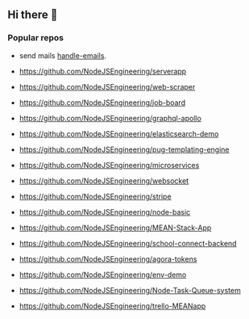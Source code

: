 ## Hi there 👋

### Popular repos

- send mails [handle-emails](https://github.com/NodeJSEngineering/handle-emails).

- https://github.com/NodeJSEngineering/serverapp

- https://github.com/NodeJSEngineering/web-scraper
- https://github.com/NodeJSEngineering/job-board
- https://github.com/NodeJSEngineering/graphql-apollo
- https://github.com/NodeJSEngineering/elasticsearch-demo
- https://github.com/NodeJSEngineering/pug-templating-engine
- https://github.com/NodeJSEngineering/microservices
- https://github.com/NodeJSEngineering/websocket
- https://github.com/NodeJSEngineering/stripe
- https://github.com/NodeJSEngineering/node-basic
- https://github.com/NodeJSEngineering/MEAN-Stack-App
- https://github.com/NodeJSEngineering/school-connect-backend
- https://github.com/NodeJSEngineering/agora-tokens
- https://github.com/NodeJSEngineering/env-demo
- https://github.com/NodeJSEngineering/Node-Task-Queue-system
- https://github.com/NodeJSEngineering/trello-MEANapp
<!--

**Here are some ideas to get you started:**

🙋‍♀️ A short introduction - what is your organization all about?
🌈 Contribution guidelines - how can the community get involved?
👩‍💻 Useful resources - where can the community find your docs? Is there anything else the community should know?
🍿 Fun facts - what does your team eat for breakfast?
🧙 Remember, you can do mighty things with the power of [Markdown](https://docs.github.com/github/writing-on-github/getting-started-with-writing-and-formatting-on-github/basic-writing-and-formatting-syntax)
-->
